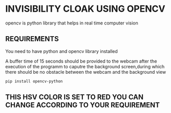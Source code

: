 # INVISIBILITY CLOAK USING OPENCV

opencv is python library that helps in real time computer vision

## REQUIREMENTS
You need to have python and opencv library installed

A buffer time of 15 seconds should be provided to the webcam after the execution of the programm to caputre the background screen,during which there should be no obstacle between the webcam and the background view

```bash
pip install opencv-python
```

## THIS HSV COLOR IS SET TO RED YOU CAN CHANGE ACCORDING TO YOUR REQUIREMENT


